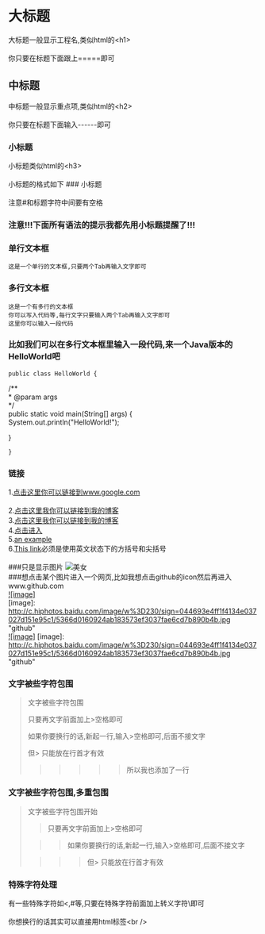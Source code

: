 大标题  
===================================  
  大标题一般显示工程名,类似html的\<h1\><br />  
  你只要在标题下面跟上=====即可  
  
    
中标题  
-----------------------------------  
  中标题一般显示重点项,类似html的\<h2\><br />  
  你只要在标题下面输入------即可  
    
### 小标题  
  小标题类似html的\<h3\><br />  
  小标题的格式如下 ### 小标题<br />  
  注意#和标题字符中间要有空格  
  
### 注意!!!下面所有语法的提示我都先用小标题提醒了!!!   
  
### 单行文本框  
    这是一个单行的文本框,只要两个Tab再输入文字即可  
          
### 多行文本框    
    这是一个有多行的文本框  
    你可以写入代码等,每行文字只要输入两个Tab再输入文字即可  
    这里你可以输入一段代码  
  
### 比如我们可以在多行文本框里输入一段代码,来一个Java版本的HelloWorld吧  
    public class HelloWorld {  
  
  /**  
    * @param args  
   */  
   public static void main(String[] args) {  
   System.out.println("HelloWorld!");  
  
   }  
  
    }  
### 链接  
1.[点击这里你可以链接到www.google.com](http://www.google.com)<br />  
2.[点击这里我你可以链接到我的博客](http://guoyunsky.iteye.com)<br />
3.[点击这里我你可以链接到我的博客](http://baidu.com)<br />
4.[点击进入](http://baidu.com "Title")<br/>
5.[an example](http://example.com/ "Title")<br />
6.[This link](http://example.net/)必须是使用英文状态下的方括号和尖括号<br/>
<br/>
###只是显示图片
![美女](http://e.hiphotos.baidu.com/image/pic/item/72f082025aafa40fffb5c0daa964034f78f01941.jpg  "beauty")
  <br/>
###想点击某个图片进入一个网页,比如我想点击github的icon然后再进入www.github.com  
[![image]](http://www.github.com/)  
[image]: http://c.hiphotos.baidu.com/image/w%3D230/sign=044693e4ff1f4134e037027d151e95c1/5366d0160924ab183573ef3037fae6cd7b890b4b.jpg "github"
<br/>
[![image]](http//:baidu.com)
[image]: http://c.hiphotos.baidu.com/image/w%3D230/sign=044693e4ff1f4134e037027d151e95c1/5366d0160924ab183573ef3037fae6cd7b890b4b.jpg "github"
  
### 文字被些字符包围  
> 文字被些字符包围  
>  
>  
> 只要再文字前面加上>空格即可  
>  
> 如果你要换行的话,新起一行,输入>空格即可,后面不接文字  
>  
> 但> 只能放在行首才有效  
> > > > > >所以我也添加了一行

  
### 文字被些字符包围,多重包围  
> 文字被些字符包围开始  
>  
> > 只要再文字前面加上>空格即可  
>  
>  > > 如果你要换行的话,新起一行,输入>空格即可,后面不接文字  
>  
> > > > 但> 只能放在行首才有效  
  
### 特殊字符处理  
有一些特殊字符如<,#等,只要在特殊字符前面加上转义字符\即可<br />  
你想换行的话其实可以直接用html标签\<br /\>  
<br />  
<br />  
